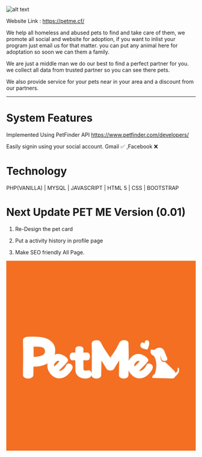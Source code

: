 ![alt text](https://raw.githubusercontent.com/JoemarDev/Petme/master/assets/images/logo/logo.png)


Website Link : https://petme.cf/

We help all homeless and abused pets to find and take care of them, we promote all social and website for adoption, if you want to inlist your program just email us for that matter. you can put any animal here for adoptation so soon we can them a family.

We are just a middle man we do our best to find a perfect partner for you. we collect all data from trusted partner so you can see there pets.

We also provide service for your pets near in your area and a discount from our partners.
_______________________________________________________________

# System Features

Implemented Using PetFinder API
https://www.petfinder.com/developers/

Easily signin using your social account. 
Gmail ✅ ,Facebook ❌

# Technology
PHP(VANILLA) | MYSQL | JAVASCRIPT | HTML 5 | CSS |  BOOTSTRAP

# Next Update PET ME Version (0.01)


1. Re-Design the pet card

2. Put a activity history in profile page

3. Make SEO friendly All Page.

![alt text](https://raw.githubusercontent.com/JoemarDev/Petme/master/assets/images/background/blog-place-holder.jpg)


